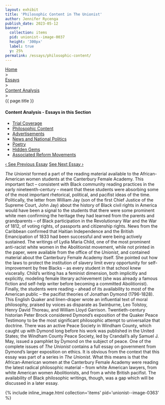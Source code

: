 ```yaml
---
layout: exhibit
title: 'Philosophic Content in The Unionist'
author: Jennifer Rycenga
publish_date: 2023-05-12
banner:
  collection: items
  pid: unionist--image-0037
  height: '300px'
  label: true
  y: 25%
permalink: /essays/philosophic-content/
---
```


<div class="breadcrumb">
<a href="/unionist/">Home</a>
<div class="caret"> &gt; </div>
<a href="/unionist/essays/">Essays</a>
<div class="caret"> &gt; </div>
<a href="
    /unionist/essays/trial-coverage/
  ">
   Content Analysis
     </a>
<div class="caret"> &gt; </div>
{{ page.title }}
</div>
<div class='section-nav-wrapper'>
<div class='section-nav'>
<h4>Content Analysis - Essays in this Section</h4>
<ul class="nav nav-pills">
  <li class="nav-item">
    <a class="nav-link" href="/unionist/essays/trial-coverage/">Trial Coverage</a>
  </li>
  <li class="nav-item">
    <a class="nav-link active" href="/unionist/essays/philosophic-content/">Philosophic Content</a>
  </li>
  <li class="nav-item">
    <a class="nav-link" href="/unionist/essays/advertisements/">Advertisements</a>
  </li>
  <li class="nav-item">
    <a class="nav-link" href="/unionist/essays/news-and-national-politics/">News and National Politics</a>
  </li>
  <li class="nav-item">
    <a class="nav-link" href="/unionist/essays/poetry/">Poetry</a>
  </li>
  <li class="nav-item">
    <a class="nav-link" href="/unionist/essays/hidden-gems/">Hidden Gems</a>
  </li>
  <li class="nav-item">
    <a class="nav-link" href="/unionist/essays/associated-reform-movements/">Associated Reform Movements</a>
  </li>
</ul>
<div class="pagination-nav">
<span class="pagination-link" id="prevlink"><a href="/unionist/essays/trial-coverage/">‹ See Previous Essay</a></span>
<span class="pagination-link" id="nextlink"><a href="/unionist/essays/advertisements/">See Next Essay ›</a></span>
</div>
</div>
</div>


<em>The Unionist</em> formed a part of the reading material available to the African-American women students at the Canterbury Female Academy. This important fact – consistent with Black community reading practices in the early nineteenth-century – meant that these students were absorbing some of the most important rhetorical, political, and pacifist ideas of the time. Politically, the letter from William Jay (son of the first Chief Justice of the Supreme Court, John Jay) about the history of Black civil rights in America would have been a signal to the students that there were some prominent white men confirming the heritage they had learned from the parents and grandparents – of Black participation in the Revolutionary War and the War of 1812, of voting rights, of passports and citizenship rights. News from the Caribbean confirmed that Haitian Independence and the British Emancipation of 1833 had been successful and were being actively sustained. The writings of Lydia Maria Child, one of the most prominent anti-racist white women in the Abolitionist movement, while not printed in the paper, were available from the office of the <em>Unionist</em>, and contained material about the Canterbury Female Academy itself. She pointed out how the laws to protect the institution of slavery limit every opportunity for self-improvement by free Blacks – as every student in that school knew viscerally. Child’s writing has a feminist dimension, both implicitly and explicitly, modeling female literary achievement (she was already a famous fiction and self-help writer before becoming a committed Abolitionist). Finally, the students were reading – ahead of its availability to most of the American public – the pacifist theories of Jonathan Dymond (1796-1828). This English Quaker and linen-draper wrote an influential text of moral philosophy, praised by voices as disparate as Swinburne, Leo Tolstoy, Henry David Thoreau, and William Lloyd Garrison. Twentieth-century historian Peter Brock considered Dymond’s exposition of the Quaker Peace Testimony to be the most significant philosophic attempt to universalize that doctrine. There was an active Peace Society in Windham County, which caught up with Dymond long before his work was published in the United States; the Windham County Peace Society, led by Crandall’s ally Samuel J. May, issued a pamphlet by Dymond on the subject of peace. One of the complete issues of <em>The Unionist</em> contains a full essay on government from Dymond’s larger exposition on ethics. It is obvious from the context that this essay was part of a series in <em>The Unionist</em>. What this means is that the African-American women at the Canterbury Female Academy were reading the latest radical philosophic material – from white American lawyers, from white American women Abolitionists, and from a white British pacifist. The availability of Black philosophic writings, though, was a gap which will be discussed in a later essay.

{% include inline_image.html collection='items' pid='unionist--image-0363' %}
